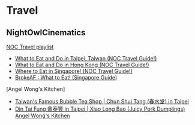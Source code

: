 # Travel

## NightOwlCinematics

[NOC Travel playlist](https://www.youtube.com/playlist?list=PLI87wHY3Cs-zv1RjgJLuWbNTcGyrSqvPR)

- [What to Eat and Do in Taipei, Taiwan (NOC Travel Guide!)](https://www.youtube.com/watch?v=9XzlkgI-j50)
- [What to Eat and Do in Hong Kong (NOC Travel Guide!)](https://www.youtube.com/watch?v=61tMmxjO7_4)
- [Where to Eat in Singapore! (NOC Travel Guide!)](https://www.youtube.com/watch?v=aVsz7VCin24)
- [BrokeAF : What to Eat! (Singapore Guide)](https://www.youtube.com/watch?v=gNO_Yh0EuR8)

[Angel Wong's Kitchen]

- [Taiwan's Famous Bubble Tea Shop | Chun Shui Tang (春水堂) in Taipei](https://www.youtube.com/watch?v=QrnSZ6TNUaE)
- [Din Tai Fung 鼎泰豐 in Taipei | Xiao Long Bao (Juicy Pork Dumplings)
Angel Wong's Kitchen](https://www.youtube.com/watch?v=1feeH-RRS7k)

